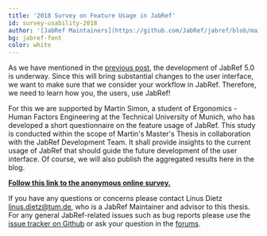 ```yaml
---
title: '2018 Survey on Feature Usage in JabRef'
id: survey-usability-2018
author: '[JabRef Maintainers](https://github.com/JabRef/jabref/blob/main/MAINTAINERS)'
bg: jabref-font
color: white
---
```


As we have mentioned in the [previous post](https://blog.jabref.org/#october-02-2018-%E2%80%93-hacktoberfest-and-jabref-5-0-development), the development of JabRef 5.0 is underway.
Since this will bring substantial changes to the user interface, we want to make sure that we consider your workflow in JabRef.
Therefore, we need to learn how you, the users, use JabRef!

For this we are supported by Martin Simon, a student of Ergonomics - Human Factors Engineering at the Technical University of Munich, who has developed a short questionnaire on the feature usage of JabRef.
This study is conducted within the scope of Martin's Master's Thesis in collaboration with the JabRef Development Team.
It shall provide insights to the current usage of JabRef that should guide the future development of the user interface.
Of course, we will also publish the aggregated results here in the blog.

[**Follow this link to the anonymous online survey.**](https://docs.google.com/forms/d/e/1FAIpQLSfO_xS9y5C9UALGsz0rFD5jgnVGuRbhvMXls3cf9NsGQNPZjg/viewform?usp=sf_link)

If you have any questions or concerns please contact Linus Dietz <linus.dietz@tum.de>, who is a JabRef Maintainer and advisor to this thesis. For any general JabRef-related issues such as bug reports please use the [issue tracker on Github](https://github.com/JabRef/jabref) or ask your question in the [forums](http://discourse.jabref.org/).
